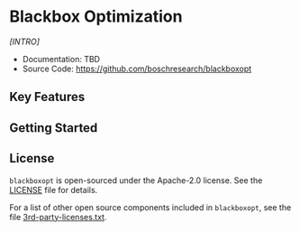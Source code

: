 # Blackbox Optimization

_[INTRO]_

- Documentation: TBD
- Source Code: <https://github.com/boschresearch/blackboxopt>

## Key Features

## Getting Started

## License

`blackboxopt` is open-sourced under the Apache-2.0 license. See the [LICENSE](LICENSE)
file for details.

For a list of other open source components included in `blackboxopt`, see the file
[3rd-party-licenses.txt](https://github.com/boschresearch/blackboxopt/blob/main/3rd-party-licenses.txt).
